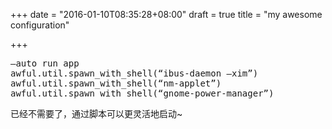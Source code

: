 +++
date = "2016-01-10T08:35:28+08:00"
draft = true
title = "my awesome configuration"

+++



<pre>
–auto run app
awful.util.spawn_with_shell(“ibus-daemon –xim”)
awful.util.spawn_with_shell(“nm-applet”)
awful.util.spawn_with_shell(“gnome-power-manager”)
</pre>

已经不需要了，通过脚本可以更灵活地启动~